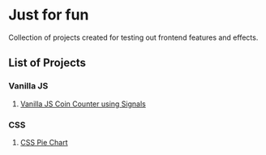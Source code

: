 # Just for fun

Collection of projects created for testing out frontend features and effects.

## List of Projects

### Vanilla JS

1.  [Vanilla JS Coin Counter using Signals](./001%20-%20Vanilla%20JS%20Coin%20Counter%20using%20Signals/)

### CSS
1. [CSS Pie Chart](./002%20-%20CSS%20Pie%20Chart/)
